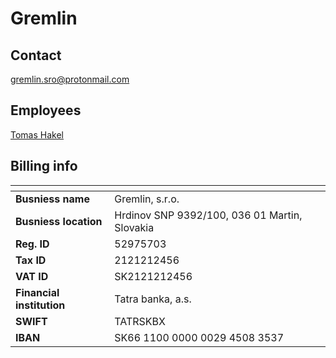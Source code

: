 # Gremlin

## Contact
gremlin.sro@protonmail.com

## Employees
[Tomas Hakel](https://www.linkedin.com/in/tomas-hakel)

## Billing info

| <!-- --> | <!-- --> |
|-----|-----|
| **Busniess name** | Gremlin, s.r.o. |
| **Busniess location** |  Hrdinov SNP 9392/100, 036 01 Martin, Slovakia |
| **Reg. ID** |  52975703 |
| **Tax ID** | 2121212456 |
| **VAT ID** | SK2121212456 |
| **Financial institution** | Tatra banka, a.s. |
| **SWIFT** | TATRSKBX |
| **IBAN** | SK66 1100 0000 0029 4508 3537 |
